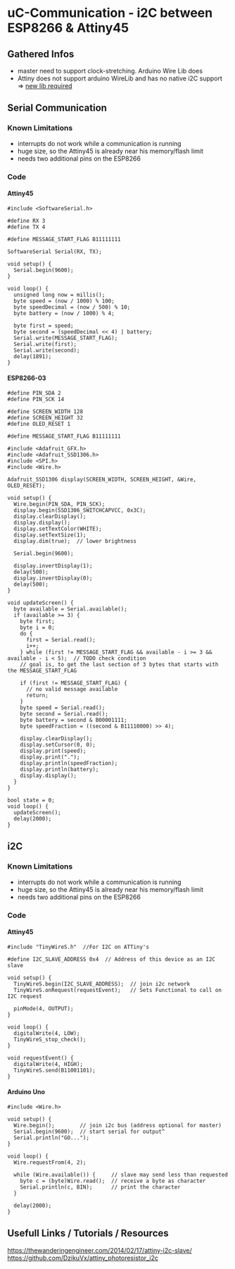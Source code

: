 # uC-Communication - i2C between ESP8266 & Attiny45

## Gathered Infos

- master need to support clock-stretching. Arduino Wire Lib does
- Attiny does not support arduino WireLib and has no native i2C support => [new lib required](https://github.com/rambo/TinyWire/tree/master)

## Serial Communication

### Known Limitations

- interrupts do not work while a communication is running
- huge size, so the Attiny45 is already near his memory/flash limit
- needs two additional pins on the ESP8266

### Code

#### Attiny45

```arduino
#include <SoftwareSerial.h>

#define RX 3
#define TX 4

#define MESSAGE_START_FLAG B11111111

SoftwareSerial Serial(RX, TX);

void setup() {
  Serial.begin(9600);
}

void loop() {
  unsigned long now = millis();
  byte speed = (now / 1000) % 100;
  byte speedDecimal = (now / 500) % 10;
  byte battery = (now / 1000) % 4;

  byte first = speed;
  byte second = (speedDecimal << 4) | battery;
  Serial.write(MESSAGE_START_FLAG);
  Serial.write(first);
  Serial.write(second);
  delay(1891);
}
```

#### ESP8266-03

```arduino
#define PIN_SDA 2
#define PIN_SCK 14

#define SCREEN_WIDTH 128
#define SCREEN_HEIGHT 32
#define OLED_RESET 1

#define MESSAGE_START_FLAG B11111111

#include <Adafruit_GFX.h>
#include <Adafruit_SSD1306.h>
#include <SPI.h>
#include <Wire.h>

Adafruit_SSD1306 display(SCREEN_WIDTH, SCREEN_HEIGHT, &Wire, OLED_RESET);

void setup() {
  Wire.begin(PIN_SDA, PIN_SCK);
  display.begin(SSD1306_SWITCHCAPVCC, 0x3C);
  display.clearDisplay();
  display.display();
  display.setTextColor(WHITE);
  display.setTextSize(1);
  display.dim(true);  // lower brightness

  Serial.begin(9600);

  display.invertDisplay(1);
  delay(500);
  display.invertDisplay(0);
  delay(500);
}

void updateScreen() {
  byte available = Serial.available();
  if (available >= 3) {
    byte first;
    byte i = 0;
    do {
      first = Serial.read();
      i++;
    } while (first != MESSAGE_START_FLAG && available - i >= 3 && available - i < 5);  // TODO check condition
    // goal is, to get the last section of 3 bytes that starts with the MESSAGE_START_FLAG

    if (first != MESSAGE_START_FLAG) {
      // no valid message available
      return;
    }
    byte speed = Serial.read();
    byte second = Serial.read();
    byte battery = second & B00001111;
    byte speedFraction = ((second & B11110000) >> 4);

    display.clearDisplay();
    display.setCursor(0, 0);
    display.print(speed);
    display.print(".");
    display.println(speedFraction);
    display.println(battery);
    display.display();
  }
}

bool state = 0;
void loop() {
  updateScreen();
  delay(2000);
}
```

## i2C

### Known Limitations

- interrupts do not work while a communication is running
- huge size, so the Attiny45 is already near his memory/flash limit
- needs two additional pins on the ESP8266

### Code

#### Attiny45

```arduino
#include "TinyWireS.h"  //For I2C on ATTiny's

#define I2C_SLAVE_ADDRESS 0x4  // Address of this device as an I2C slave

void setup() {
  TinyWireS.begin(I2C_SLAVE_ADDRESS);  // join i2c network
  TinyWireS.onRequest(requestEvent);   // Sets Functional to call on I2C request

  pinMode(4, OUTPUT);
}

void loop() {
  digitalWrite(4, LOW);
  TinyWireS_stop_check();
}

void requestEvent() {
  digitalWrite(4, HIGH);
  TinyWireS.send(B11001101);
}
```

#### Arduino Uno

```arduino
#include <Wire.h>

void setup() {
  Wire.begin();        // join i2c bus (address optional for master)
  Serial.begin(9600);  // start serial for output^
  Serial.println("GO...");
}

void loop() {
  Wire.requestFrom(4, 2);

  while (Wire.available()) {     // slave may send less than requested
    byte c = (byte)Wire.read();  // receive a byte as character
    Serial.println(c, BIN);      // print the character
  }

  delay(2000);
}

```

## Usefull Links / Tutorials / Resources

https://thewanderingengineer.com/2014/02/17/attiny-i2c-slave/
https://github.com/DzikuVx/attiny_photoresistor_i2c
